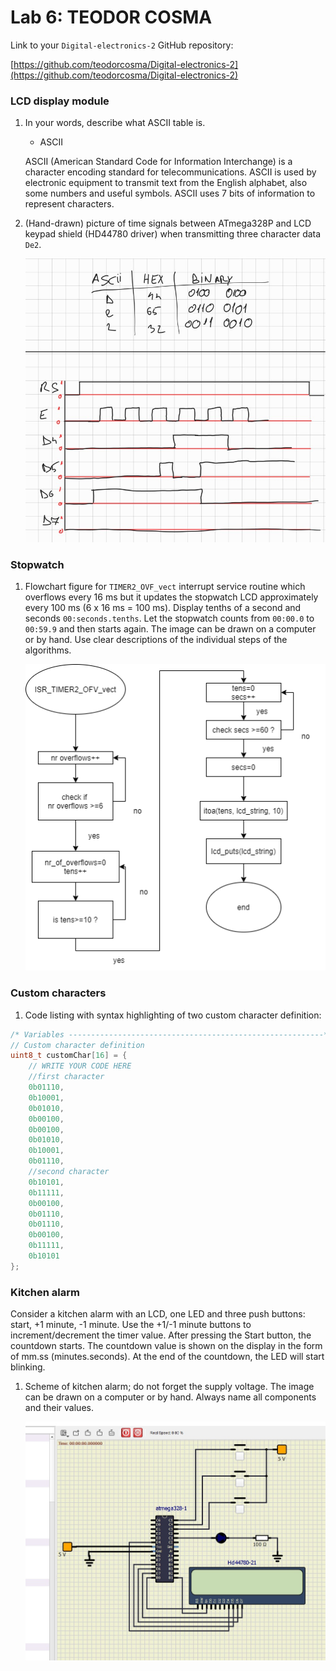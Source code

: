 # Lab 6: TEODOR COSMA 

Link to your `Digital-electronics-2` GitHub repository: 

[https://github.com/teodorcosma/Digital-electronics-2](https://github.com/teodorcosma/Digital-electronics-2)


### LCD display module

1. In your words, describe what ASCII table is.
   * ASCII

   ASCII (American Standard Code for Information Interchange) is a character encoding standard for telecommunications. ASCII is used by electronic equipment to transmit text from the English alphabet, also some numbers and useful symbols. ASCII uses 7 bits of information to represent characters.
   
   
2. (Hand-drawn) picture of time signals between ATmega328P and LCD keypad shield (HD44780 driver) when transmitting three character data `De2`.

   ![lab06hand.jpg](lab06hand.jpg)


### Stopwatch

1. Flowchart figure for `TIMER2_OVF_vect` interrupt service routine which overflows every 16&nbsp;ms but it updates the stopwatch LCD approximately every 100&nbsp;ms (6 x 16&nbsp;ms = 100&nbsp;ms). Display tenths of a second and seconds `00:seconds.tenths`. Let the stopwatch counts from `00:00.0` to `00:59.9` and then starts again. The image can be drawn on a computer or by hand. Use clear descriptions of the individual steps of the algorithms.

   ![lab06flow.png](lab06flow.png)


### Custom characters

1. Code listing with syntax highlighting of two custom character definition:

```c
/* Variables ---------------------------------------------------------*/
// Custom character definition
uint8_t customChar[16] = {
    // WRITE YOUR CODE HERE
    //first character
    0b01110,
    0b10001,
    0b01010,
    0b00100,
    0b00100,
    0b01010,
    0b10001,
    0b01110,
    //second character
    0b10101,
    0b11111,
    0b00100,
    0b01110,
    0b01110,
    0b00100,
    0b11111,
    0b10101
};
```


### Kitchen alarm

Consider a kitchen alarm with an LCD, one LED and three push buttons: start, +1 minute, -1 minute. Use the +1/-1 minute buttons to increment/decrement the timer value. After pressing the Start button, the countdown starts. The countdown value is shown on the display in the form of mm.ss (minutes.seconds). At the end of the countdown, the LED will start blinking.

1. Scheme of kitchen alarm; do not forget the supply voltage. The image can be drawn on a computer or by hand. Always name all components and their values.

   ![lab06kitchen.jpeg](lab06kitchen.jpeg)
